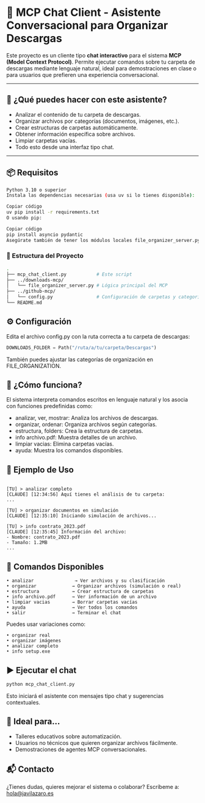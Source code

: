 # 💬 MCP Chat Client - Asistente Conversacional para Organizar Descargas

Este proyecto es un cliente tipo **chat interactivo** para el sistema **MCP (Model Context Protocol)**. Permite ejecutar comandos sobre tu carpeta de descargas mediante lenguaje natural, ideal para demostraciones en clase o para usuarios que prefieren una experiencia conversacional.

---

## 🚀 ¿Qué puedes hacer con este asistente?

- Analizar el contenido de tu carpeta de descargas.
- Organizar archivos por categorías (documentos, imágenes, etc.).
- Crear estructuras de carpetas automáticamente.
- Obtener información específica sobre archivos.
- Limpiar carpetas vacías.
- Todo esto desde una interfaz tipo chat.

---

## 📦 Requisitos

```bash
Python 3.10 o superior
Instala las dependencias necesarias (usa uv si lo tienes disponible):
```

```bash
Copiar código
uv pip install -r requirements.txt
O usando pip:
```

```bash
Copiar código
pip install asyncio pydantic
Asegúrate también de tener los módulos locales file_organizer_server.py y config.py en las rutas ../downloads-mcp/ y ../github-mcp/ respectivamente.
```

### 📁 Estructura del Proyecto

```bash
.
├── mcp_chat_client.py           # Este script
├── ../downloads-mcp/
│   └── file_organizer_server.py # Lógica principal del MCP
├── ../github-mcp/
│   └── config.py                # Configuración de carpetas y categorías
└── README.md
```

## ⚙️ Configuración

Edita el archivo config.py con la ruta correcta a tu carpeta de descargas:

```python
DOWNLOADS_FOLDER = Path("/ruta/a/tu/carpeta/Descargas")
```

También puedes ajustar las categorías de organización en FILE_ORGANIZATION.

## 🧠 ¿Cómo funciona?

El sistema interpreta comandos escritos en lenguaje natural y los asocia con funciones predefinidas como:
* analizar, ver, mostrar: Analiza los archivos de descargas.
* organizar, ordenar: Organiza archivos según categorías.
* estructura, folders: Crea la estructura de carpetas.
* info archivo.pdf: Muestra detalles de un archivo.
* limpiar vacias: Elimina carpetas vacías.
* ayuda: Muestra los comandos disponibles.

## 💬 Ejemplo de Uso

```text

[TU] > analizar completo
[CLAUDE] [12:34:56] Aquí tienes el análisis de tu carpeta:
...

[TU] > organizar documentos en simulación
[CLAUDE] [12:35:10] Iniciando simulación de archivos...

[TU] > info contrato_2023.pdf
[CLAUDE] [12:35:45] Información del archivo:
- Nombre: contrato_2023.pdf
- Tamaño: 1.2MB
...
```

## 🔧 Comandos Disponibles

```text
• analizar               → Ver archivos y su clasificación
• organizar             → Organizar archivos (simulación o real)
• estructura            → Crear estructura de carpetas
• info archivo.pdf      → Ver información de un archivo
• limpiar vacias        → Borrar carpetas vacías
• ayuda                 → Ver todos los comandos
• salir                 → Terminar el chat
```

Puedes usar variaciones como:

```text
• organizar real
• organizar imágenes
• analizar completo
• info setup.exe
```

## ▶️ Ejecutar el chat

```bash
python mcp_chat_client.py
```

Esto iniciará el asistente con mensajes tipo chat y sugerencias contextuales.

## 🧪 Ideal para...

* Talleres educativos sobre automatización.
* Usuarios no técnicos que quieren organizar archivos fácilmente.
* Demostraciones de agentes MCP conversacionales.

## 📬 Contacto

¿Tienes dudas, quieres mejorar el sistema o colaborar?
Escríbeme a: [hola@javilazaro.es](mailto:hola@javilazaro.es)